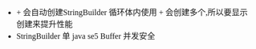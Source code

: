 <font face="SimSun" size=3>

- \+ 会自动创建StringBuilder 循环体内使用 + 会创建多个,所以要显示创建来提升性能
- StringBuilder 单 java se5 Buffer 并发安全

</font>